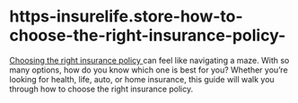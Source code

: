 # https-insurelife.store-how-to-choose-the-right-insurance-policy-
[Choosing the right insurance policy ](https://insurelife.store/how-to-choose-the-right-insurance-policy/)can feel like navigating a maze. With so many options, how do you know which one is best for you? Whether you’re looking for health, life, auto, or home insurance, this guide will walk you through how to choose the right insurance policy. 
